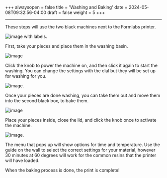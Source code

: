 +++
alwaysopen = false
title = 'Washing and Baking'
date = 2024-05-08T09:32:56-04:00
draft = false
weight = 5
+++

---

These steps will use the two black machines next to the Formlabs printer. 

![image](/images/36.png) with labels.

First, take your pieces and place them in the washing basin. 

![image](/images/37.png)

Click the knob to power the machine on, and then click it again to start the washing. You can change the settings with the dial but they will be set up for washing for you.

![image](/images/38.png).

Once your pieces are done washing, you can take them out and move them into the second black box, to bake them. 

![image](/images/39.png)

Place your pieces inside, close the lid, and click the knob once to activate the machine.

![image](/images/40.png).

The menu that pops up will show options for time and temperature. Use the guide on the wall to select the correct settings for your material, however 30 minutes at 60 degrees will work for the common resins that the printer will have loaded.

When the baking process is done, the print is complete!
